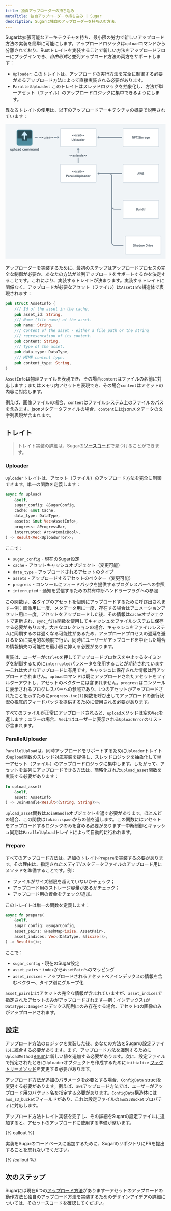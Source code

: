 ```yaml
---
title: 独自アップローダーの持ち込み
metaTitle: 独自アップローダーの持ち込み | Sugar
description: Sugarに独自のアップローダーを持ち込む方法。
---
```


Sugarは拡張可能なアーキテクチャを持ち、最小限の労力で新しいアップロード方法の実装を簡単に可能にします。アップロードロジックは`upload`コマンドから分離されており、Rustトレイトを実装することで新しい方法をアップロードフローにプラグインでき、*自由形式*と並列アップロード方法の両方をサポートします：

- `Uploader`: このトレイトは、アップロードの実行方法を完全に制御する必要があるアップロード方法によって直接実装される必要があります。
- `ParallelUploader`: このトレイトはスレッドロジックを抽象化し、方法が単一アセット（ファイル）のアップロードロジックに集中できるようにします。

異なるトレイトの使用は、以下のアップロードアーキテクチャの概要で説明されています：

![Uploader architecture](https://raw.githubusercontent.com/metaplex-foundation/docs/main/static/assets/sugar/UploaderOverview.png)

アップローダーを実装するために、最初のステップはアップロードプロセスの完全な制御が必要か、あなたの方法が並列アップロードをサポートするかを決定することです。これにより、実装するトレイトが決まります。実装するトレイトに関係なく、アップロードが必要なアセット（ファイル）は`AssetInfo`構造体で表現されます：

```rust
pub struct AssetInfo {
    /// Id of the asset in the cache.
    pub asset_id: String,
    /// Name (file name) of the asset.
    pub name: String,
    /// Content of the asset - either a file path or the string
    /// representation of its content.
    pub content: String,
    /// Type of the asset.
    pub data_type: DataType,
    /// MIME content type.
    pub content_type: String,
}
```

`AssetInfo`は物理ファイルを表現でき、その場合`content`はファイルの名前に対応します；またはメモリ内アセットを表現でき、その場合`content`はアセットの内容に対応します。

例えば、画像ファイルの場合、`content`はファイルシステム上のファイルのパスを含みます。jsonメタデータファイルの場合、`content`にはjsonメタデータの文字列表現が含まれます。

## トレイト

> トレイト実装の詳細は、Sugarの[ソースコード](https://github.com/metaplex-foundation/sugar/blob/main/src/upload/uploader.rs)で見つけることができます。

### Uploader

`Uploader`トレイトは、アセット（ファイル）のアップロード方法を完全に制御できます。単一の関数を定義します：

```rust
async fn upload(
    &self,
    sugar_config: &SugarConfig,
    cache: &mut Cache,
    data_type: DataType,
    assets: &mut Vec<AssetInfo>,
    progress: &ProgressBar,
    interrupted: Arc<AtomicBool>,
) -> Result<Vec<UploadError>>;
```

ここで：

* `sugar_config` - 現在のSugar設定
* `cache` - アセットキャッシュオブジェクト（変更可能）
* `data_type` - アップロードされるアセットのタイプ
* `assets` - アップロードするアセットのベクター（変更可能）
* `progress` - コンソールにフィードバックを提供するプログレスバーへの参照
* `interrupted` - 通知を受信するための共有中断ハンドラーフラグへの参照

この関数は、各タイプのアセットを個別にアップロードするために呼び出されます&mdash;例：画像用に一度、メタデータ用に一度、存在する場合はアニメーションアセット用に一度。アセットをアップロードした後、その情報は`cache`オブジェクトで更新され、`sync_file`関数を使用してキャッシュをファイルシステムに保存する必要があります。大きなコレクションの場合、キャッシュをファイルシステムに同期するのは遅くなる可能性があるため、アップロードプロセスの遅延を避けるために実用的な頻度で行い、同時にユーザーがアップロードを中止した場合の情報損失の可能性を最小限に抑える必要があります。

実装は、ユーザーが`Ctrl+C`を押してアップロードプロセスを中止するタイミングを制御するために`interrupted`パラメータを使用することが期待されています&mdash;これは大きなアップロードに有用です。キャッシュに保存された情報は再アップロードされません。`upload`コマンドは既にアップロードされたアセットをフィルターアウトし、アセットのベクターには含まれません。`progress`はコンソールに表示されるプログレスバーへの参照であり、`1`つのアセットがアップロードされたことを示すために`progress.inc(1)`関数を呼び出してアップロードの進行状況の視覚的フィードバックを提供するために使用される必要があります。

すべてのファイルが正常にアップロードされると、`upload`メソッドは空の`Vec`を返します；エラーの場合、`Vec`にはユーザーに表示される`UploadError`のリストが含まれます。

### ParallelUploader

`ParallelUpload`は、同時アップロードをサポートするために`Uploader`トレイトの`upload`関数のスレッド対応実装を提供し、スレッドロジックを抽象化して単一アセット（ファイル）のアップロードロジックに集中します。したがって、アセットを並列にアップロードできる方法は、簡略化された`upload_asset`関数を実装する必要があります：

```rust
fn upload_asset(
    &self,
    asset: AssetInfo
) -> JoinHandle<Result<(String, String)>>;
```

`upload_asset`関数は`JoinHandle`オブジェクトを返す必要があります。ほとんどの場合、この関数は`tokio::spawn`からの値を返します。この関数にはアセットをアップロードするロジックのみを含める必要があります&mdash;中断制御とキャッシュ同期は`ParallelUpload`トレイトによって自動的に行われます。

### Prepare

すべてのアップロード方法は、追加のトレイト`Prepare`を実装する必要があります。その理由は、指定されたメディア/メタデータファイルのアップロード用にメソッドを準備することです。例：
- ファイルがサイズ制限を超えていないかチェック；
- アップロード用のストレージ容量があるかチェック；
- アップロード用の資金をチェック/追加。

このトレイトは単一の関数を定義します：

```rust
async fn prepare(
    &self,
    sugar_config: &SugarConfig,
    asset_pairs: &HashMap<isize, AssetPair>,
    asset_indices: Vec<(DataType, &[isize])>,
) -> Result<()>;
```
ここで：
* `sugar_config` - 現在のSugar設定
* `asset_pairs` - `index`から`AssetPair`へのマッピング
* `asset_indices` - アップロードされるアセットペアインデックスの情報を含むベクター、タイプ別にグループ化

`asset_pairs`にはアセットの完全な情報が含まれていますが、`asset_indices`で指定されたアセットのみがアップロードされます&mdash;例：インデックス`1`が`DataType::Image`インデックス配列にのみ存在する場合、アセット`1`の画像のみがアップロードされます。

## 設定

アップロード方法のロジックを実装した後、あなたの方法をSugarの設定ファイルに統合する必要があります。まず、アップロード方法を識別するために`UploadMethod` [enum](https://github.com/metaplex-foundation/sugar/blob/main/src/config/data.rs#L220-L231)に新しい値を追加する必要があります。次に、設定ファイルで指定されたときに`Uploader`オブジェクトを作成するために`initialize` [ファクトリーメソッド](https://github.com/metaplex-foundation/sugar/blob/main/src/upload/uploader.rs#L274-L296)を変更する必要があります。

アップロード方法が追加のパラメータを必要とする場合、`ConfigData` [struct](https://github.com/metaplex-foundation/sugar/blob/main/src/config/data.rs#L30-L86)を変更する必要があります。例えば、`aws`アップロード方法では、ユーザーがアップロード用のバケット名を指定する必要があります。`ConfigData`構造体には`aws_s3_bucket`フィールドがあり、これは設定ファイルの`awsS3Bucket`プロパティに対応します。

アップロード方法トレイト実装を完了し、その詳細をSugarの設定ファイルに追加すると、アセットのアップロードに使用する準備が整います。

{% callout %}

実装をSugarのコードベースに追加するために、SugarのリポジトリにPRを提出することを忘れないでください。

{% /callout %}

## 次のステップ

Sugarには現在6つの[アップロード方法](https://github.com/metaplex-foundation/sugar/tree/main/src/upload/methods)があります&mdash;アセットのアップロードの動作方法と独自のアップロード方法を実装するためのデザインアイデアの詳細については、そのソースコードを確認してください。
